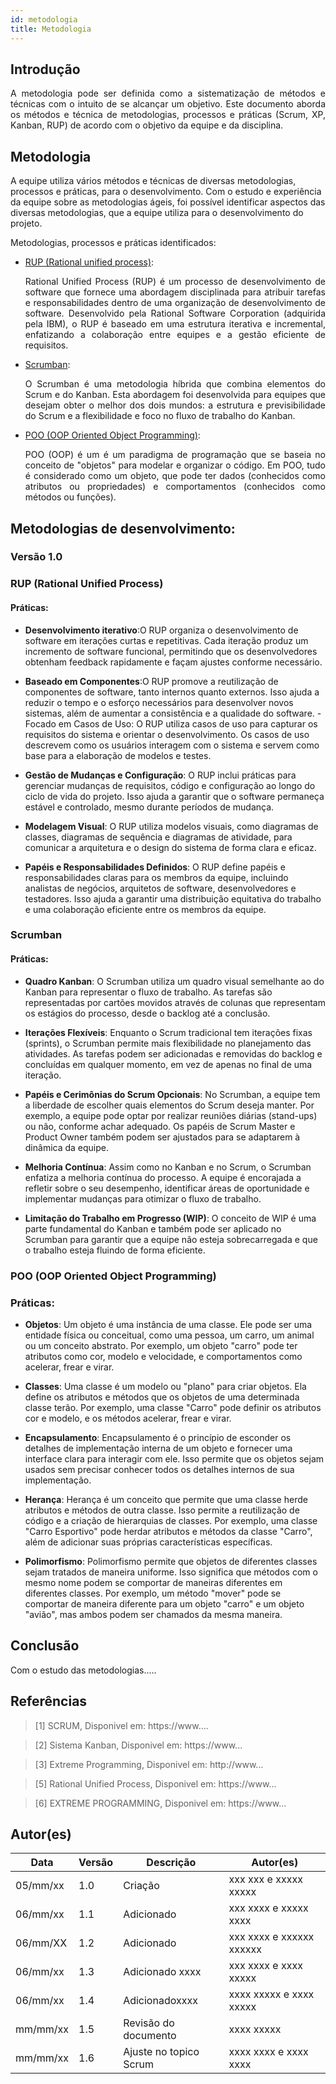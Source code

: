```yaml
---
id: metodologia
title: Metodologia
---
```

 
 
## Introdução
 
<p align = "justify">
A metodologia pode ser definida como a sistematização de métodos e técnicas com o intuito de se alcançar um objetivo. Este documento aborda os métodos e técnica de metodologias, processos e práticas (Scrum, XP, Kanban, RUP) de acordo com o objetivo da equipe e da disciplina.
</p>
 
## Metodologia
A equipe utiliza vários métodos e técnicas de diversas metodologias, processos e práticas, para o desenvolvimento. Com o estudo e  experiência da equipe sobre as metodologias ágeis, foi possível identificar aspectos das diversas metodologias, que a equipe utiliza para o desenvolvimento do projeto.
 
Metodologias, processos e práticas identificados:

 - [RUP (Rational unified process)](https://www.../):<p align = "justify">
Rational Unified Process (RUP) é um processo de desenvolvimento de software que fornece uma abordagem disciplinada para atribuir tarefas e responsabilidades dentro de uma organização de desenvolvimento de software. Desenvolvido pela Rational Software Corporation (adquirida pela IBM), o RUP é baseado em uma estrutura iterativa e incremental, enfatizando a colaboração entre equipes e a gestão eficiente de requisitos.
 </p>
 
- [Scrumban](https://www.../):<p align = "justify">
O Scrumban é uma metodologia híbrida que combina elementos do Scrum e do Kanban. Esta abordagem foi desenvolvida para equipes que desejam obter o melhor dos dois mundos: a estrutura e previsibilidade do Scrum e a flexibilidade e foco no fluxo de trabalho do Kanban.
</p>
 
- [POO (OOP Oriented Object Programming)](https://www....):<p align = "justify">
POO (OOP) é um é um paradigma de programação que se baseia no conceito de "objetos" para modelar e organizar o código. Em POO, tudo é considerado como um objeto, que pode ter dados (conhecidos como atributos ou propriedades) e comportamentos (conhecidos como métodos ou funções).
</p>
 


  
## Metodologias de desenvolvimento:
 
### Versão 1.0
 
### RUP (Rational Unified Process)
 
#### Práticas:
 
- **Desenvolvimento iterativo**:O RUP organiza o desenvolvimento de software em iterações curtas e repetitivas. Cada iteração produz um incremento de software funcional, permitindo que os desenvolvedores obtenham feedback rapidamente e façam ajustes conforme necessário.
 
- **Baseado em Componentes**:O RUP promove a reutilização de componentes de software, tanto internos quanto externos. Isso ajuda a reduzir o tempo e o esforço necessários para desenvolver novos sistemas, além de aumentar a consistência e a qualidade do software.
-Focado em Casos de Uso: O RUP utiliza casos de uso para capturar os requisitos do sistema e orientar o desenvolvimento. Os casos de uso descrevem como os usuários interagem com o sistema e servem como base para a elaboração de modelos e testes.

- **Gestão de Mudanças e Configuração**: O RUP inclui práticas para gerenciar mudanças de requisitos, código e configuração ao longo do ciclo de vida do projeto. Isso ajuda a garantir que o software permaneça estável e controlado, mesmo durante períodos de mudança.

- **Modelagem Visual**: O RUP utiliza modelos visuais, como diagramas de classes, diagramas de sequência e diagramas de atividade, para comunicar a arquitetura e o design do sistema de forma clara e eficaz.

- **Papéis e Responsabilidades Definidos**: O RUP define papéis e responsabilidades claras para os membros da equipe, incluindo analistas de negócios, arquitetos de software, desenvolvedores e testadores. Isso ajuda a garantir uma distribuição equitativa do trabalho e uma colaboração eficiente entre os membros da equipe.
 
### Scrumban

#### Práticas:
- **Quadro Kanban**: O Scrumban utiliza um quadro visual semelhante ao do Kanban para representar o fluxo de trabalho. As tarefas são representadas por cartões movidos através de colunas que representam os estágios do processo, desde o backlog até a conclusão.

- **Iterações Flexíveis**: Enquanto o Scrum tradicional tem iterações fixas (sprints), o Scrumban permite mais flexibilidade no planejamento das atividades. As tarefas podem ser adicionadas e removidas do backlog e concluídas em qualquer momento, em vez de apenas no final de uma iteração.

- **Papéis e Cerimônias do Scrum Opcionais**: No Scrumban, a equipe tem a liberdade de escolher quais elementos do Scrum deseja manter. Por exemplo, a equipe pode optar por realizar reuniões diárias (stand-ups) ou não, conforme achar adequado. Os papéis de Scrum Master e Product Owner também podem ser ajustados para se adaptarem à dinâmica da equipe.

- **Melhoria Contínua**: Assim como no Kanban e no Scrum, o Scrumban enfatiza a melhoria contínua do processo. A equipe é encorajada a refletir sobre o seu desempenho, identificar áreas de oportunidade e implementar mudanças para otimizar o fluxo de trabalho.

- **Limitação do Trabalho em Progresso (WIP)**: O conceito de WIP é uma parte fundamental do Kanban e também pode ser aplicado no Scrumban para garantir que a equipe não esteja sobrecarregada e que o trabalho esteja fluindo de forma eficiente.

### POO (OOP Oriented Object Programming)

### Práticas: 

- **Objetos**: Um objeto é uma instância de uma classe. Ele pode ser uma entidade física ou conceitual, como uma pessoa, um carro, um animal ou um conceito abstrato. Por exemplo, um objeto "carro" pode ter atributos como cor, modelo e velocidade, e comportamentos como acelerar, frear e virar.

- **Classes**: Uma classe é um modelo ou "plano" para criar objetos. Ela define os atributos e métodos que os objetos de uma determinada classe terão. Por exemplo, uma classe "Carro" pode definir os atributos cor e modelo, e os métodos acelerar, frear e virar.

- **Encapsulamento**: Encapsulamento é o princípio de esconder os detalhes de implementação interna de um objeto e fornecer uma interface clara para interagir com ele. Isso permite que os objetos sejam usados sem precisar conhecer todos os detalhes internos de sua implementação.

- **Herança**: Herança é um conceito que permite que uma classe herde atributos e métodos de outra classe. Isso permite a reutilização de código e a criação de hierarquias de classes. Por exemplo, uma classe "Carro Esportivo" pode herdar atributos e métodos da classe "Carro", além de adicionar suas próprias características específicas.

- **Polimorfismo**: Polimorfismo permite que objetos de diferentes classes sejam tratados de maneira uniforme. Isso significa que métodos com o mesmo nome podem se comportar de maneiras diferentes em diferentes classes. Por exemplo, um método "mover" pode se comportar de maneira diferente para um objeto "carro" e um objeto "avião", mas ambos podem ser chamados da mesma maneira.
 
## Conclusão
 
<p align = "justify">
 
Com o estudo das metodologias.....
 
</p>
 
## Referências
 
> [1] SCRUM, Disponivel em: https://www....
 
> [2] Sistema Kanban, Disponivel em: https://www...
 
> [3] Extreme Programming, Disponivel em: http://www...

> [5] Rational Unified Process, Disponivel em: https://www...
 
> [6] EXTREME PROGRAMMING, Disponivel em: https://www...
 
 
## Autor(es)
 
| Data | Versão | Descrição | Autor(es) |
| -- | -- | -- | -- |
| 05/mm/xx | 1.0 | Criação  | xxx xxx e xxxxx xxxxx |
| 06/mm/xx | 1.1 | Adicionado  | xxx xxxx e xxxxx xxxx |
| 06/mm/XX | 1.2 | Adicionado  | xxx xxxx e xxxxxx xxxxxx |
| 06/mm/xx | 1.3 | Adicionado xxxx | xxx xxxx e xxxx xxxxx |
| 06/mm/xx | 1.4 | Adicionadoxxxx | xxxx xxxxx e xxxx xxxxx |
| mm/mm/xx | 1.5 | Revisão do documento | xxxx xxxxx |
| mm/mm/xx | 1.6 | Ajuste no topico Scrum | xxxx xxxx e xxxx xxxx |
